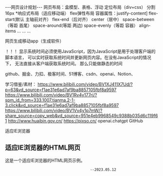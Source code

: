 ---网页设计规划---
网页布局：盒模型、表格、浮动
               定位布局（div+css）   分割16px
*响应式布局（适应移动端） 
flex弹性布局
容器属性：justify-content]
flex-start(默认 主轴前对齐）
flex-end（后对齐）
center（居中）
space-between（等距 首尾）
space-around(等距 两边)
space-evenly（等距 容器）
align-items
...
...
...

网页生成移动app（生成软件）


！！！
显示系统时间必须使用JavaScript，因为JavaScript是用于处理客户端的脚本语言，
可以实时获取系统时间并更新网页内容。在没有JavaScript的情况下，
无法直接从客户端获取系统时间。
那么只能做静态的时间


github、掘金、力扣、极客时间、51博客、csdn、openai、Notion、

学习借鉴/素材：
https://www.bilibili.com/video/BV1XJ411X7Ud/?p=63&vd_source=f1ae31e6ad7af9ba8857105fbf8a9597
https://www.bilibili.com/video/BV1Rv4y177rj/?spm_id_from=333.1007.tianma.2-1-3.click&vd_source=f1ae31e6ad7af9ba8857105fbf8a9597
https://www.bilibili.com/video/BV1Vv4y1p7mW/?share_source=copy_web&vd_source=951e4eb9968549c9388b035d6c119f61
http://www.huaibin.gov.cn/
https://pixso.cn/
openai.chatgpt
GitHub




适应IE浏览器

<!DOCTYPE html>
<html>
<head>
  <meta charset="UTF-8">
  <title>适应IE浏览器的HTML网页</title>
  <style>
    /* 使用IE专用的CSS前缀 */
    .box {
      -ms-filter: "progid:DXImageTransform.Microsoft.gradient(startColorstr=#ffffff,endColorstr=#000000)";
      -ms-transform: rotate(45deg);
    }
  </style>
  <!--[if lt IE 9]>
  <script src="https://cdn.bootcss.com/html5shiv/3.7.3/html5shiv.min.js"></script>
  <script src="https://cdn.bootcss.com/respond.js/1.4.2/respond.min.js"></script>
  <![endif]-->
</head>
<body>
  <!-- 使用IE专用的HTML5标签 -->
  <!--[if lt IE 9]>
  <script>
    document.createElement('section');
    document.createElement('article');
    document.createElement('nav');
    document.createElement('header');
    document.createElement('footer');
  </script>
  <![endif]-->
  <section class="box">
    <h1>适应IE浏览器的HTML网页</h1>
    <p>这是一个适应IE浏览器的HTML网页示例。</p>
  </section>
  <!-- 使用IE专用的JavaScript代码 -->
  <!--[if lt IE 9]>
  <script>
    var xhr = new ActiveXObject('Microsoft.XMLHTTP');
    xhr.open('GET', 'data.txt', true);
    xhr.onreadystatechange = function () {
      if (xhr.readyState === 4 && xhr.status === 200) {
        console.log(xhr.responseText);
      }
    };
    xhr.send();
  </script>
  <![endif]-->
</body>
</html>










                                           --2023.05.12